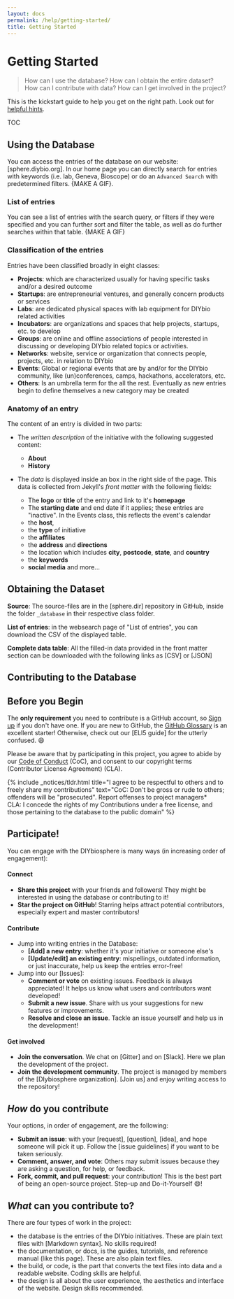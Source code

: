 ```yaml
---
layout: docs
permalink: /help/getting-started/
title: Getting Started
---
```


# Getting Started
> How can I use the database? How can I obtain the entire dataset? How can I contribute with data? How can I get involved in the project?

This is the kickstart guide to help you get on the right path. Look out for [helpful hints].

TOC

## Using the Database
You can access the entries of the database on our website: [sphere.diybio.org]. In our home page you can directly search for entries with keywords (i.e. lab, Geneva, Bioscope) or do an `Advanced Search` with predetermined filters. {MAKE A GIF}.

### List of entries
You can see a list of entries with the search query, or filters if they were specified and you can further sort and filter the table, as well as do further searches within that table. {MAKE A GIF}

### Classification of the entries
Entries have been classified broadly in eight classes:

- **Projects**: which are characterized usually for having specific tasks and/or a desired outcome
- **Startups**: are entrepreneurial ventures, and generally concern products or services
- **Labs**: are dedicated physical spaces with lab equipment for DIYbio related activities
- **Incubators**: are organizations and spaces that help projects, startups, etc. to develop
- **Groups**: are online and offline associations of people interested in discussing or developing DIYbio related topics or activities.
- **Networks**: website, service or organization that connects people, projects, etc. in relation to DIYbio
- **Events**: Global or regional events that are by and/or for the DIYbio community, like (un)conferences, camps, hackathons, accelerators, etc.
- **Others**: Is an umbrella term for the all the rest. Eventually as new entries begin to define themselves a new category may be created

### Anatomy of an entry
The content of an entry is divided in two parts:

- The _written description_ of the initiative with the following suggested content:
  - **About**
  - **History**

- The _data_ is displayed inside an box in the right side of the page. This data is collected from Jekyll's _front matter_ with the following fields:

  - The **logo** or **title** of the entry and link to it's **homepage**
  - The **starting date** and end date if it applies; these entries are "inactive". In the Events class, this reflects the event's calendar
  - the **host**,
  - the **type** of initiative
  - the **affiliates** 
  - the **address** and **directions**
  - the location which includes **city**, **postcode**, **state**, and **country**
  - the **keywords**
  - **social media** and more...

## Obtaining the Dataset
**Source**: The source-files are in the [sphere.dir] repository in GitHub, inside the folder `_database` in their respective class folder. 

**List of entries**: in the websearch page of "List of entries", you can download the CSV of the displayed table.

**Complete data table**: All the filled-in data provided in the front matter section can be downloaded with the following links as [CSV] or [JSON]

## Contributing to the Database


## Before you Begin
The **only requirement** you need to contribute is a GitHub account, so [Sign up] if you don't have one. If you are new to GitHub, the [GitHub Glossary] is an excellent starter! Otherwise, check out our [ELI5 guide] for the utterly confused. :smile:

Please be aware that by participating in this project, you agree to abide by our [Code of Conduct] (CoC), and consent to our copyright terms (Contributor License Agreement) (CLA).

{% include _notices/tldr.html title="I agree to be respectful to others and to freely share my contributions" text="CoC: Don't be gross or rude to others; offenders will be &quot;prosecuted&quot;. Report offenses to project managers* <br> CLA: I concede the rights of my Contributions under a free license, and those pertaining to the database to the public domain" %}


## Participate!
You can engage with the DIYbiosphere is many ways (in increasing order of engagement):

#### Connect
- **Share this project** with your friends and followers! They might be interested in using the database or contributing to it!
- **Star the project on GitHub**! Starring helps attract potential contributors, especially expert and master contributors!

#### Contribute
- Jump into writing entries in the Database:
    - **[Add] a new entry**: whether it's your initiative or someone else's
    - **[Update/edit] an existing entry**: mispellings, outdated information, or just inaccurate, help us keep the entries error-free!
- Jump into our [Issues]:
	- **Comment or vote** on existing issues. Feedback is always appreciated! It helps us know what users and contributors want developed!
	- **Submit a new issue**. Share with us your suggestions for new features or improvements.
	- **Resolve and close an issue**. Tackle an issue yourself and help us in the development!


#### Get involved
- **Join the conversation**. We chat on [Gitter] and on [Slack]. Here we plan the development of the project.
- **Join the development community**. The project is managed by members of the [DIybiosphere organization]. [Join us] and enjoy writing access to the repository!



## _How_ do you contribute
Your options, in order of engagement, are the following:

  - **Submit an issue**: with your [request], [question], [idea], and hope someone will pick it up. Follow the [issue guidelines] if you want to be taken seriously.
  - **Comment, answer, and vote**: Others may submit issues because they are asking a question, for help, or feedback.
  - **Fork, commit, and pull request**: your contribution! This is the best part of being an open-source project. Step-up and Do-it-Yourself :smile:!


## _What_ can you contribute to?
There are four types of work in the project:

- the database is the entries of the DIYbio initiatives. These are plain text files with [Markdown syntax]. No skills required!
- the documentation, or docs, is the guides, tutorials, and reference manual (like this page). These are also plain text files.
- the build, or code, is the part that converts the text files into data and a readable website. Coding skills are helpful.
- the design is all about the user experience, the aesthetics and interface of the website. Design skills recommended.



[Helpful hints]: http://sphere.diybio.org/help/hints/
[code of conduct]: http://sphere.diybio.org/coc/
[contributor terms]: #
[Sign up]: #
[Github glossary]: https://help.github.com/articles/github-glossary/
[Database]: #
[Documentation]: #
[Build]: #
[Design]: #
